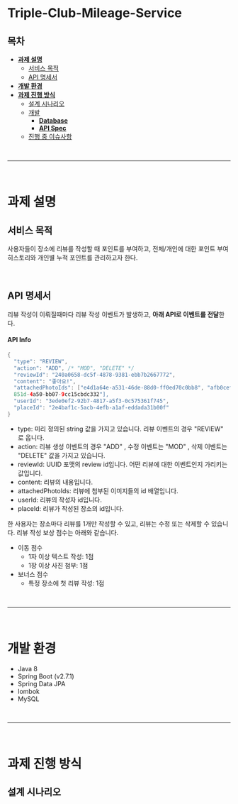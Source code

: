# Triple-Club-Mileage-Service

## 목차
* **[과제 설명](#과제-설명)**
  * [서비스 목적](#서비스-목적)
  * [API 명세서](#API-명세서)
* **[개발 환경](#개발-환경)**
* **[과제 진행 방식](#과제-진행-방식)**
  * [설계 시나리오](#설계-시나리오)
  * [개발](#개발)
    * **[Database](#[Database])**
    * **[API Spec](#[API-Spec])**
  * [진행 중 이슈사항](#진행-중-이슈)

<br><hr><br>

# 과제 설명
## 서비스 목적
사용자들이 장소에 리뷰를 작성할 때 포인트를 부여하고, 전체/개인에 대한 포인트 부여 히스토리와 개인별 누적 포인트를 관리하고자 한다.

<br>

## API 명세서
리뷰 작성이 이뤄질때마다 리뷰 작성 이벤트가 발생하고, **아래 API로 이벤트를 전달**한다.
#### API Info
```Java
{
  "type": "REVIEW",
  "action": "ADD", /* "MOD", "DELETE" */
  "reviewId": "240a0658-dc5f-4878-9381-ebb7b2667772",
  "content": "좋아요!",
  "attachedPhotoIds": ["e4d1a64e-a531-46de-88d0-ff0ed70c0bb8", "afb0cef2-
  851d-4a50-bb07-9cc15cbdc332"],
  "userId": "3ede0ef2-92b7-4817-a5f3-0c575361f745",
  "placeId": "2e4baf1c-5acb-4efb-a1af-eddada31b00f"
}
```
* type: 미리 정의된 string 값을 가지고 있습니다. 리뷰 이벤트의 경우 "REVIEW" 로 옵니다.
* action: 리뷰 생성 이벤트의 경우 "ADD" , 수정 이벤트는 "MOD" , 삭제 이벤트는 "DELETE" 값을 가지고 있습니다.
* reviewId: UUID 포맷의 review id입니다. 어떤 리뷰에 대한 이벤트인지 가리키는 값입니다.
* content: 리뷰의 내용입니다.
* attachedPhotoIds: 리뷰에 첨부된 이미지들의 id 배열입니다.
* userId: 리뷰의 작성자 id입니다.
* placeId: 리뷰가 작성된 장소의 id입니다.

한 사용자는 장소마다 리뷰를 1개만 작성할 수 있고, 리뷰는 수정 또는 삭제할 수 있습니다. 리뷰 작성 보상 점수는 아래와 같습니다.

* 이동 점수
  * 1자 이상 텍스트 작성: 1점
  * 1장 이상 사진 첨부: 1점
* 보너스 점수
  * 특정 장소에 첫 리뷰 작성: 1점

<br><hr><br>

# 개발 환경
* Java 8
* Spring Boot (v2.7.1)
* Spring Data JPA
* lombok
* MySQL

<br><hr><br>

# 과제 진행 방식
## 설계 시나리오
